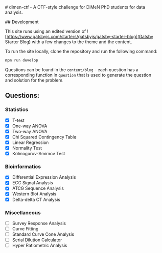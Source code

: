 # dimen-ctf - A CTF-style challenge for DiMeN PhD students for data analysis.

## Development

This site runs using an edited version of ![https://www.gatsbyjs.com/starters/gatsbyjs/gatsby-starter-blog](Gatsby Starter Blog) with a few changes to the theme and the content.

To run the site locally, clone the repository and run the following command:

```bash
npm run develop
```

Questions can be found in the `content/blog` - each question has a corresponding function in `question` that is used to generate the question and solution for the problem.

## Questions:

### Statistics

- [x] T-test
- [x] One-way ANOVA
- [x] Two-way ANOVA
- [x] Chi Squared Contingency Table
- [x] Linear Regression
- [x] Normality Test
- [x] Kolmogorov-Smirnov Test

### Bioinformatics

- [x] Differential Expression Analysis
- [x] ECG Signal Analysis
- [x] ATCG Sequence Analysis
- [x] Western Blot Analysis
- [x] Delta-delta CT Analysis

### Miscellaneous

- [ ] Survey Response Analysis
- [ ] Curve Fitting
- [ ] Standard Curve Cone Analysis
- [ ] Serial Dilution Calculator
- [ ] Hyper Ratiometric Analysis
